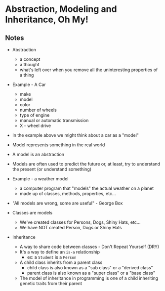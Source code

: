 # Abstraction, Modeling and Inheritance, Oh My!

## Notes

* Abstraction
  * a concept
  * a thought
  * what's left over when you remove all the uninteresting properties of a thing

* Example - A Car
  * make
  * model
  * color
  * number of wheels
  * type of engine
  * manual or automatic transmission
  * X - wheel drive

* In the example above we might think about a car as a "model"

* Model represents something in the real world
* A model is an abstraction
* Models are often used to predict the future or, at least, try to understand the present (or understand something)
* Example - a weather model
  * a computer program that "models" the actual weather on a planet
  * made up of classes, methods, properties, etc...

* "All models are wrong, some are useful" - George Box

* Classes are models
  * We've created classes for Persons, Dogs, Shiny Hats, etc...
  * We have NOT created Person, Dogs or Shiny Hats

* Inheritance
  * A way to share code between classes - Don't Repeat Yourself (DRY)
  * It's a way to define an `is-a` relationship
    * ex: a `Student` is a `Person`
  * A child class inherits from a parent class
    * child class is also known as a "sub class" or a "derived class"
    * parent class is also known as a "super class" or a "base class"
  * The model of inheritance in programming is one of a child inheriting genetic traits from their parent